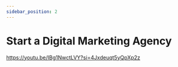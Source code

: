 ```yaml
---
sidebar_position: 2
---
```


# Start a Digital Marketing Agency

https://youtu.be/IBg1NwctLVY?si=4Jxdeuqt5yQpXp2z

<!-- This is part of the transcript of a video tutorial on web development.

help me do the following:

Write this text in its entirety, word by word, using markdown format, adding sub-headings for all its parts in h4 tags, starting every sentence with a bullet point, and using backticks for code terminology. -->
